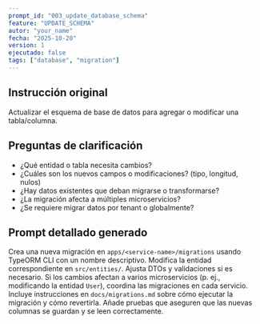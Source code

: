 ```yaml
---
prompt_id: "003_update_database_schema"
feature: "UPDATE_SCHEMA"
autor: "your_name"
fecha: "2025-10-20"
version: 1
ejecutado: false
tags: ["database", "migration"]
---
```


## Instrucción original

Actualizar el esquema de base de datos para agregar o modificar una tabla/columna.

## Preguntas de clarificación

- ¿Qué entidad o tabla necesita cambios?
- ¿Cuáles son los nuevos campos o modificaciones? (tipo, longitud, nulos)
- ¿Hay datos existentes que deban migrarse o transformarse?
- ¿La migración afecta a múltiples microservicios?
- ¿Se requiere migrar datos por tenant o globalmente?

## Prompt detallado generado

Crea una nueva migración en `apps/<service-name>/migrations` usando TypeORM CLI con un nombre descriptivo. Modifica la entidad correspondiente en `src/entities/`. Ajusta DTOs y validaciones si es necesario. Si los cambios afectan a varios microservicios (p. ej., modificando la entidad `User`), coordina las migraciones en cada servicio. Incluye instrucciones en `docs/migrations.md` sobre cómo ejecutar la migración y cómo revertirla. Añade pruebas que aseguren que las nuevas columnas se guardan y se leen correctamente.
